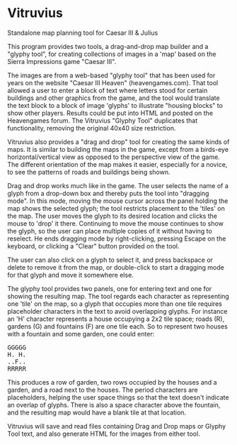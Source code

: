 # Vitruvius
Standalone map planning tool for Caesar III & Julius

This program provides two tools, a drag-and-drop map builder and a "glyphy tool", for
creating collections of images in a 'map' based on the Sierra Impressions game "Caesar III".

The images are from a web-based "glyphy tool" that has been used for years on the website
"Caesar III Heaven" (heavengames.com). That tool allowed a user to enter a block of text where letters
stood for certain buildings and other graphics from the game, and the tool would translate
the text block to a block of image 'glyphs' to illustrate 
"housing blocks" to show other players. Results could be put
into HTML and posted on the Heavengames forum. The Vitruvius "Glyphy Tool" duplicates that 
functionality, removing the original 40x40 size restriction.

Vitruvius also provides a "drag and drop" tool for creating the same kinds of maps. It is
similar to building the maps in the game, except from a birds-eye horizontal/vertical view as opposed to the
perspective view of the game. The different orientation 
of the map makes it easier, especially for a novice, to see the patterns of roads and buildings 
being shown.

Drag and drop works much like in the game. The user selects the name of a glyph from a drop-down
box and thereby puts the tool into "dragging mode". In this mode, moving the mouse cursor across
the panel holding the map shows the selected glyph; the tool restricts placement to the 'tiles'
on the map. The user moves the glyph to its desired location and clicks the mouse to 'drop' 
it there. Continuing to move the mouse continues to show the
glyph, so the user can place multiple copies of it without having to reselect. He ends dragging
mode by right-clicking, pressing Escape on the keyboard, or clicking a "Clear" button provided on
the tool.

The user can also click on a glyph to select it, and press backspace or delete to remove it from
the map, or double-click to start a dragging mode for that glyph and move it somewhere else.

The glyphy tool provides two panels, one for entering text and one for showing the resulting map.
The tool regards each character as representing one 'tile' on the map, so a glyph that occupies more
than one tile requires placeholder characters in the text to avoid overlapping glyphs. For instance
an 'H' character represents a house occupying a 2x2 tile space; roads (R), gardens (G) and fountains
(F) are one tile each. So to represent two houses with a fountain and some garden, one could enter:

<PRE>
GGGGG
H. H.
..F..
RRRRR
</PRE>

This produces a row of garden, two rows occupied by the houses and a garden, and a road next to
the houses. The period characters are placeholders, helping the user space things so that the text
doesn't indicate an overlap of glyphs. There is also a space character above the fountain, and the
resulting map would have a blank tile at that location.

Vitruvius will save and read files containing Drag and Drop maps or Glyphy Tool text, and also 
generate HTML for the images from either tool.
